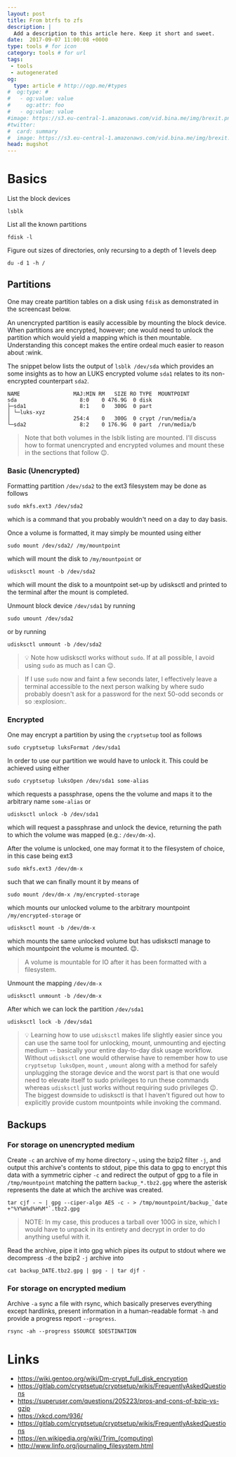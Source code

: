```yaml
---
layout: post
title: From btrfs to zfs
description: |
  Add a description to this article here. Keep it short and sweet.
date:  2017-09-07 11:00:08 +0000
type: tools # for icon
category: tools # for url
tags:
 - tools
 - autogenerated
og:
  type: article # http://ogp.me/#types
#  og:type: # 
#   - og:value: value
#     og:attr: foo
#   - og:value: value
#image: https://s3.eu-central-1.amazonaws.com/vid.bina.me/img/brexit.png
#twitter:
#  card: summary
#  image: https://s3.eu-central-1.amazonaws.com/vid.bina.me/img/brexit.png
head: mugshot
---
```

# Basics

List the block devices

    lsblk

List all the known partitions

    fdisk -l

Figure out sizes of directories, only recursing to a depth of 1 levels deep

    du -d 1 -h /

## Partitions

One may create partition tables on a disk using `fdisk` as demonstrated in the
screencast below.

<div class="element">
  <script src="https://asciinema.org/a/ubDxMlMqWFOq7UtalLFFPhF7P.js" id="asciicast-ubDxMlMqWFOq7UtalLFFPhF7P" async></script>
</div>

An unencrypted partition is easily accessible by mounting the block device.
When partitions are encrypted, however; one would need to unlock the partition
which would yield a mapping which is then mountable. Understanding this concept
makes the entire ordeal much easier to reason about :wink.

The snippet below lists the output of `lsblk /dev/sda` which provides an
some insights as to how an LUKS encrypted volume `sda1` relates to its
non-encrypted counterpart `sda2`.

```
NAME                 MAJ:MIN RM   SIZE RO TYPE  MOUNTPOINT
sda                    8:0    0 476.9G  0 disk  
├─sda1                 8:1    0   300G  0 part  
│ └─luks-xyz
│                    254:4    0   300G  0 crypt /run/media/a
└─sda2                 8:2    0 176.9G  0 part  /run/media/b
```

> Note that both volumes in the lsblk listing are mounted. I'll discuss how
to format unencrypted and encrypted volumes and mount these in the sections
that follow :wink:.

### Basic (Unencrypted)

Formatting partition `/dev/sda2` to the ext3 filesystem may be done as follows

    sudo mkfs.ext3 /dev/sda2

which is a command that you probably wouldn't need on a day to day basis.

Once a volume is formatted, it may simply be mounted using either

    sudo mount /dev/sda2/ /my/mountpoint

which will mount the disk to `/my/mountpoint` or

    udisksctl mount -b /dev/sda2

which will mount the disk to a mountpoint set-up by udisksctl and printed to
the terminal after the mount is completed.

Unmount block device `/dev/sda1` by running

    sudo umount /dev/sda2

or by running

    udisksctl unmount -b /dev/sda2

> :bulb: Note how udisksctl works without `sudo`. If at all possible, I avoid
using `sudo` as much as I can :wink:.

> If I use `sudo` now and faint a few seconds later, I effectively leave a
terminal accessible to the next person walking by where sudo probably doesn't
ask for a password for the next 50-odd seconds or so :explosion:.

### Encrypted

One may encrypt a partition by using the `cryptsetup` tool as follows

    sudo cryptsetup luksFormat /dev/sda1
In order to use our partition we would have to unlock it. This could be achieved
using either

    sudo cryptsetup luksOpen /dev/sda1 some-alias

which requests a passphrase, opens the the volume and maps it to the arbitrary
name `some-alias` or

    udisksctl unlock -b /dev/sda1

which will request a passphrase and unlock the device, returning the path to
which the volume was mapped (e.g.: `/dev/dm-x`).

After the volume is unlocked, one may format it to the filesystem of choice, in
this case being ext3

    sudo mkfs.ext3 /dev/dm-x

such that we can finally mount it by means of 
    
    sudo mount /dev/dm-x /my/encrypted-storage

which mounts our unlocked volume to the arbitrary mountpoint
`/my/encrypted-storage` or

    udisksctl mount -b /dev/dm-x

which mounts the same unlocked volume but has udisksctl manage to which
mountpoint the volume is mounted. :wink:.

> A volume is mountable for IO after it has been formatted with a filesystem.

Unmount the mapping `/dev/dm-x`

    udisksctl unmount -b /dev/dm-x

After which we can lock the partition `/dev/sda1`

    udisksctl lock -b /dev/sda1

> :bulb: Learning how to use `udisksctl` makes life slightly easier since you
can use the same tool for unlocking, mount, unmounting and ejecting medium --
basically your entire day-to-day disk usage workflow. Without `udisksctl` one
would otherwise have to remember how to use `cryptsetup luksOpen`, `mount` ,
`umount` along with a method for safely unplugging the storage device and the
worst part is that one would need to elevate itself to sudo privileges to run
these commands whereas `udisksctl` just works without requiring sudo
privileges :wink:. The biggest downside to udisksctl is that I haven't figured
out how to explicitly provide custom mountpoints while invoking the command.


## Backups

### For storage on unencrypted medium

Create `-c` an archive of my home directory `~`, using the bzip2 filter `-j`,
and output this archive's contents to stdout, pipe this data to gpg to encrypt
this data with a symmetric cipher `-c` and redirect the output of gpg to a file
in `/tmp/mountpoint` matching the pattern `backup_*.tbz2.gpg` where the asterisk
represents the date at which the archive was created.

    tar cjf - ~ | gpg --ciper-algo AES -c - > /tmp/mountpoint/backup_`date +"%Y%m%d%H%M"`.tbz2.gpg

> NOTE: In my case, this produces a tarball over 100G in size, which I would
have to unpack in its entirety and decrypt in order to do anything useful with
it.

Read the archive, pipe it into gpg which pipes its output to stdout where
we decompress `-d` the bzip2 `-j` archive into

    cat backup_DATE.tbz2.gpg | gpg - | tar djf -

### For storage on encrypted medium

Archive `-a` sync a file with rsync, which basically preserves everything except
hardlinks, present information in a human-readable format `-h` and provide a
progress report `--progress`.

    rsync -ah --progress $SOURCE $DESTINATION

# Links

 - https://wiki.gentoo.org/wiki/Dm-crypt_full_disk_encryption
 - https://gitlab.com/cryptsetup/cryptsetup/wikis/FrequentlyAskedQuestions
 - https://superuser.com/questions/205223/pros-and-cons-of-bzip-vs-gzip
 - https://xkcd.com/936/
 - https://gitlab.com/cryptsetup/cryptsetup/wikis/FrequentlyAskedQuestions
 - https://en.wikipedia.org/wiki/Trim_(computing)
 - http://www.linfo.org/journaling_filesystem.html

